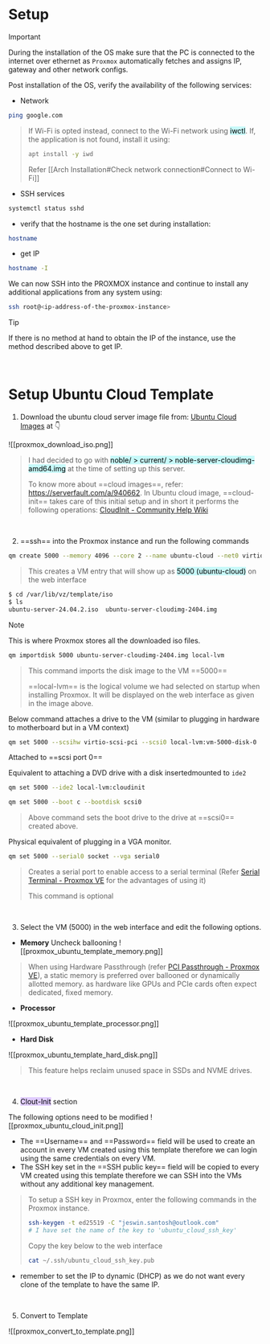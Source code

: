 
</br>

# Setup

> [!important] 
> During the installation of the OS make sure that the PC is connected to the internet over ethernet as `Proxmox` automatically fetches and assigns IP, gateway and other network configs.

Post installation of the OS, verify the availability of the following services:

- Network
```bash ln:False
ping google.com
```

> If Wi-Fi is opted instead, connect to the Wi-Fi network using <mark style="background: #ABF7F7A6;">iwctl</mark>.
> If, the application is not found, install it using:
> ```bash ln:False
> apt install -y iwd
> ```
> Refer [[Arch Installation#Check network connection#Connect to Wi-Fi]]

- SSH services
```bash ln:False
systemctl status sshd
```

- verify that the hostname is the one set during installation:
```bash ln:False
hostname
```

- get IP
```bash ln:False
hostname -I
```

We can now SSH into the PROXMOX instance and continue to install any additional applications from any system using:

```bash ln:False
ssh root@<ip-address-of-the-proxmox-instance>
```

> [!tip] 
> If there is no method at hand to obtain the IP of the instance, use the method described above to get IP.

</br>

# Setup Ubuntu Cloud Template

1. Download the ubuntu cloud server image file from: [Ubuntu Cloud Images](https://cloud-images.ubuntu.com/) at 👇

![[proxmox_download_iso.png]]

> I had decided to go with <mark style="background: #ABF7F7A6;">noble/ > current/ > noble-server-cloudimg-amd64.img</mark> at the time of setting up this server.
>
> To know more about ==cloud images==, refer: https://serverfault.com/a/940662. In Ubuntu cloud image, ==cloud-init== takes care of this initial setup and in short it performs the following operations: [CloudInit - Community Help Wiki](https://help.ubuntu.com/community/CloudInit)

</br>

2. ==ssh== into the Proxmox instance and run the following commands

```bash ln:False
qm create 5000 --memory 4096 --core 2 --name ubuntu-cloud --net0 virtio,bridge=vmbr0
```

> This creates a VM entry that will show up as <mark style="background: #ABF7F7A6;">5000 (ubuntu-cloud)</mark> on the web interface

```bash ln:False
$ cd /var/lib/vz/template/iso
$ ls
ubuntu-server-24.04.2.iso  ubuntu-server-cloudimg-2404.img
```

> [!note] 
> This is where Proxmox stores all the downloaded iso files.

```bash ln:False
qm importdisk 5000 ubuntu-server-cloudimg-2404.img local-lvm
```

> This command imports the disk image to the VM ==5000==
> 
> ==local-lvm== is the logical volume we had selected on startup when installing Proxmox. It will be displayed on the web interface as given in the image above.

Below command attaches a drive to the VM (similar to plugging in hardware to motherboard but in a VM context)
```bash ln:False
qm set 5000 --scsihw virtio-scsi-pci --scsi0 local-lvm:vm-5000-disk-0
```
Attached to ==scsi port 0==

Equivalent to attaching a DVD drive with a disk insertedmounted to `ide2`
```bash ln:False
qm set 5000 --ide2 local-lvm:cloudinit
```

```bash ln:False
qm set 5000 --boot c --bootdisk scsi0
```

> Above command sets the boot drive to the drive at ==scsi0== created above.

Physical equivalent of plugging in a VGA monitor.
```bash ln:False
qm set 5000 --serial0 socket --vga serial0
```

> Creates a serial port to enable access to a serial terminal (Refer [Serial Terminal - Proxmox VE](https://pve.proxmox.com/wiki/Serial_Terminal) for the advantages of using it)
> 
> This command is optional

</br>

3. Select the VM (5000) in the web interface and edit the following options.

- **Memory**
 Uncheck ballooning
![[proxmox_ubuntu_template_memory.png]]

> When using Hardware Passthrough (refer [PCI Passthrough - Proxmox VE](https://pve.proxmox.com/wiki/PCI_Passthrough)), a static memory is preferred over ballooned or dynamically allotted memory. as hardware like GPUs and PCIe cards often expect dedicated, fixed memory.

- **Processor**

![[proxmox_ubuntu_template_processor.png]]

- **Hard Disk**

![[proxmox_ubuntu_template_hard_disk.png]]

> This feature helps reclaim unused space in SSDs and NVME drives.

</br>

4. <mark style="background: #D2B3FFA6;">Clout-Init</mark> section

The following options need to be modified
![[proxmox_ubuntu_cloud_init.png]]

- The ==Username== and ==Password== field will be used to create an account in every VM created using this template therefore we can login using the same credentials on every VM.
- The SSH key set in the ==SSH public key== field will be copied to every VM created using this template therefore we can SSH into the VMs without any additional key management.
> To setup a SSH key in Proxmox, enter the following commands in the Proxmox instance.
> ```bash ln:False
> ssh-keygen -t ed25519 -C "jeswin.santosh@outlook.com"
> # I have set the name of the key to 'ubuntu_cloud_ssh_key'
> ```
> 
> Copy the key below to the web interface
> ```bash ln:False
> cat ~/.ssh/ubuntu_cloud_ssh_key.pub
> ```

- remember to set the IP to dynamic (DHCP) as we do not want every clone of the template to have the same IP.

</br>

5. Convert to Template

![[proxmox_convert_to_template.png]]
